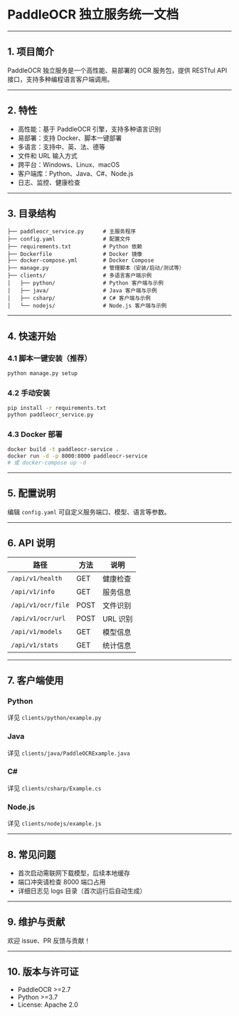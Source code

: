 # PaddleOCR 独立服务统一文档

---

## 1. 项目简介

PaddleOCR 独立服务是一个高性能、易部署的 OCR 服务包，提供 RESTful API 接口，支持多种编程语言客户端调用。

---

## 2. 特性
- 高性能：基于 PaddleOCR 引擎，支持多种语言识别
- 易部署：支持 Docker、脚本一键部署
- 多语言：支持中、英、法、德等
- 文件和 URL 输入方式
- 跨平台：Windows、Linux、macOS
- 客户端库：Python、Java、C#、Node.js
- 日志、监控、健康检查

---


## 3. 目录结构

```
├── paddleocr_service.py      # 主服务程序
├── config.yaml               # 配置文件
├── requirements.txt          # Python 依赖
├── Dockerfile                # Docker 镜像
├── docker-compose.yml        # Docker Compose
├── manage.py                 # 管理脚本（安装/启动/测试等）
├── clients/                  # 多语言客户端示例
│   ├── python/               # Python 客户端与示例
│   ├── java/                 # Java 客户端与示例
│   ├── csharp/               # C# 客户端与示例
│   └── nodejs/               # Node.js 客户端与示例
```

---

## 4. 快速开始


### 4.1 脚本一键安装（推荐）
```bash
python manage.py setup
```


### 4.2 手动安装
```bash
pip install -r requirements.txt
python paddleocr_service.py
```


### 4.3 Docker 部署
```bash
docker build -t paddleocr-service .
docker run -d -p 8000:8000 paddleocr-service
# 或 docker-compose up -d
```

---

## 5. 配置说明

编辑 `config.yaml` 可自定义服务端口、模型、语言等参数。

---

## 6. API 说明

| 路径 | 方法 | 说明 |
|------|------|------|
| `/api/v1/health` | GET | 健康检查 |
| `/api/v1/info` | GET | 服务信息 |
| `/api/v1/ocr/file` | POST | 文件识别 |
| `/api/v1/ocr/url` | POST | URL 识别 |
| `/api/v1/models` | GET | 模型信息 |
| `/api/v1/stats` | GET | 统计信息 |

---

## 7. 客户端使用


### Python
详见 `clients/python/example.py`

### Java
详见 `clients/java/PaddleOCRExample.java`

### C#
详见 `clients/csharp/Example.cs`

### Node.js
详见 `clients/nodejs/example.js`

---

## 8. 常见问题
- 首次启动需联网下载模型，后续本地缓存
- 端口冲突请检查 8000 端口占用
- 详细日志见 logs 目录（首次运行后自动生成）

---

## 9. 维护与贡献
欢迎 issue、PR 反馈与贡献！

---

## 10. 版本与许可证
- PaddleOCR >=2.7
- Python >=3.7
- License: Apache 2.0
